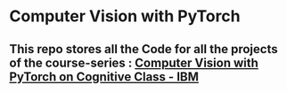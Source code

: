 # **Computer Vision with PyTorch**
## This repo stores all the Code for all the projects of the course-series : [Computer Vision with PyTorch on Cognitive Class - IBM](https://cognitiveclass.ai/learn/computer-vision-hands-on-with-pytorch)

